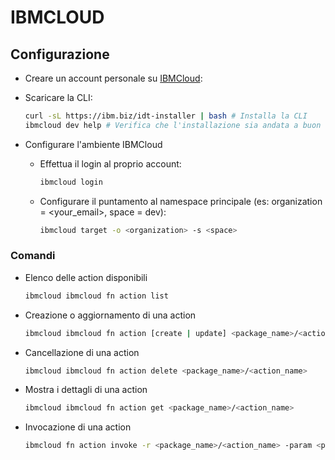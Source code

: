 # IBMCLOUD

## Configurazione

* Creare un account personale su [IBMCloud](https://cloud.ibm.com/registration):
* Scaricare la CLI:

  ```bash
  curl -sL https://ibm.biz/idt-installer | bash # Installa la CLI
  ibmcloud dev help # Verifica che l'installazione sia andata a buon fine
  ```

* Configurare l'ambiente IBMCloud
  * Effettua il login al proprio account:

    ```bash
    ibmcloud login
    ```

  * Configurare il puntamento al namespace principale (es: organization = <your_email>, space = dev):
  
    ```bash
    ibmcloud target -o <organization> -s <space>
    ```

### Comandi

* Elenco delle action disponibili

  ```bash
  ibmcloud ibmcloud fn action list
  ```

* Creazione o aggiornamento di una action

  ```bash
  ibmcloud ibmcloud fn action [create | update] <package_name>/<action_name> <action_file>
  ```

* Cancellazione di una action

  ```bash
  ibmcloud ibmcloud fn action delete <package_name>/<action_name>
  ```

* Mostra i dettagli di una action

  ```bash
  ibmcloud ibmcloud fn action get <package_name>/<action_name>
  ```

* Invocazione di una action

  ```bash
  ibmcloud fn action invoke -r <package_name>/<action_name> -param <param_1_name> <param_1_value> -param <param_2_name> <param_2_value>
  ```
  